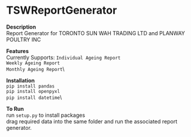 # TSWReportGenerator

**Description**\
Report Generator for TORONTO SUN WAH TRADING LTD and  PLANWAY POULTRY INC

**Features**\
Currently Supports:
`Individual Ageing Report`\
`Weekly Ageing Report`\
`Monthly Ageing Report`\


**Installation**\
`pip install pandas`\
`pip install openpyxl`\
`pip install datetime`\



**To Run**\
run `setup.py` to install packages\
drag required data into the same folder and run the associated report generator.



